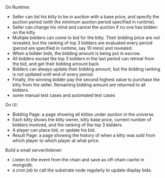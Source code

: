 On Runtime:

  * Seller can list his kitty to be in auction with a base price, and specify the auction period (with the minimum auction period specified in runtime).
  * Seller can change his mind and cancel the auction if no one has bidden on the kitty
  * Multiple bidders can come to bid for the kitty. Their bidding price are not revealed, but the ranking of top 3 bidders are evaluated every period (period are specified in runtime, say 10 mins) and revealed.
  * When a bidder bids, the bidding amount is being put in escrow.
  * All bidders except the top 3 bidders in the last period can retreat from the bid, and get their bidding amount back
  * Bidders can always update their bidding amount, but the bidding ranking is not updated until end of every period.
  * Finally, the winning bidder pay the second highest value to purchase the kitty from the seller. Remaining bidding amount are returned to all bidders.
  * some manual test cases and automated test cases

On UI:

  * Bidding Page: a page showing all kitties under auction in the universe.
  * Each kitty shows the kitty owner, kitty base price, current number of bidders involved, and the ranking of the top 3 bidders.
  * A player can place bid, or update his bid.
  * Result Page: a page showing the history of when a kitty was sold from which player to which player at what price.

Build a small server/listener:

  * Listen to the event from the chain and save as off-chain cache in mongodb.
  * a cron job to call the substrate node regularly to update display bids.
